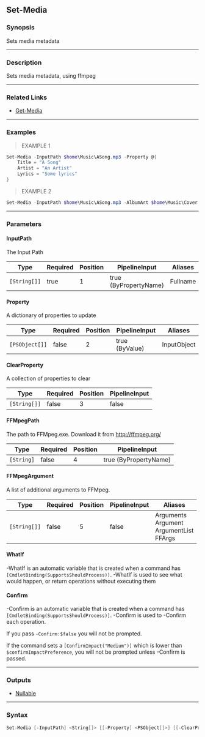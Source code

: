 Set-Media
---------




### Synopsis
Sets media metadata



---


### Description

Sets media metadata, using ffmpeg



---


### Related Links
* [Get-Media](Get-Media.md)





---


### Examples
> EXAMPLE 1

```PowerShell
Set-Media -InputPath $home\Music\ASong.mp3 -Property @{
    Title = "A Song"
    Artist = "An Artist"
    Lyrics = "Some lyrics"
}
```
> EXAMPLE 2

```PowerShell
Set-Media -InputPath $home\Music\ASong.mp3 -AlbumArt $home\Music\Cover.jpg
```


---


### Parameters
#### **InputPath**

The Input Path






|Type        |Required|Position|PipelineInput        |Aliases |
|------------|--------|--------|---------------------|--------|
|`[String[]]`|true    |1       |true (ByPropertyName)|Fullname|



#### **Property**

A dictionary of properties to update






|Type          |Required|Position|PipelineInput |Aliases    |
|--------------|--------|--------|--------------|-----------|
|`[PSObject[]]`|false   |2       |true (ByValue)|InputObject|



#### **ClearProperty**

A collection of properties to clear






|Type        |Required|Position|PipelineInput|
|------------|--------|--------|-------------|
|`[String[]]`|false   |3       |false        |



#### **FFMpegPath**

The path to FFMpeg.exe.  Download it from http://ffmpeg.org/






|Type      |Required|Position|PipelineInput        |
|----------|--------|--------|---------------------|
|`[String]`|false   |4       |true (ByPropertyName)|



#### **FFMpegArgument**

A list of additional arguments to FFMpeg.






|Type        |Required|Position|PipelineInput|Aliases                                           |
|------------|--------|--------|-------------|--------------------------------------------------|
|`[String[]]`|false   |5       |false        |Arguments<br/>Argument<br/>ArgumentList<br/>FFArgs|



#### **WhatIf**
-WhatIf is an automatic variable that is created when a command has ```[CmdletBinding(SupportsShouldProcess)]```.
-WhatIf is used to see what would happen, or return operations without executing them
#### **Confirm**
-Confirm is an automatic variable that is created when a command has ```[CmdletBinding(SupportsShouldProcess)]```.
-Confirm is used to -Confirm each operation.

If you pass ```-Confirm:$false``` you will not be prompted.


If the command sets a ```[ConfirmImpact("Medium")]``` which is lower than ```$confirmImpactPreference```, you will not be prompted unless -Confirm is passed.



---


### Outputs
* [Nullable](https://learn.microsoft.com/en-us/dotnet/api/System.Nullable)






---


### Syntax
```PowerShell
Set-Media [-InputPath] <String[]> [[-Property] <PSObject[]>] [[-ClearProperty] <String[]>] [[-FFMpegPath] <String>] [[-FFMpegArgument] <String[]>] [-WhatIf] [-Confirm] [<CommonParameters>]
```
